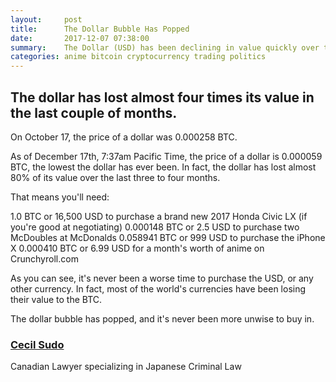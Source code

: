 ```yaml
---
layout:     post
title:      The Dollar Bubble Has Popped
date:       2017-12-07 07:38:00
summary:    The Dollar (USD) has been declining in value quickly over the last couple of months. Is it still worth buying? No.
categories: anime bitcoin cryptocurrency trading politics
---
```

## The dollar has lost almost four times its value in the last couple of months.

On October 17, the price of a dollar was 0.000258 BTC. 

As of December 17th, 7:37am Pacific Time, the price of a dollar is 0.000059 BTC, the lowest the dollar has ever been. In fact, the dollar has lost almost 80% of its value over the last three to four months.

That means you'll need:

1.0 BTC or 16,500 USD to purchase a brand new 2017 Honda Civic LX (if you're good at negotiating)
0.000148 BTC or 2.5 USD to purchase two McDoubles at McDonalds
0.058941 BTC or 999 USD to purchase the iPhone X 
0.000410 BTC or 6.99 USD for a month's worth of anime on Crunchyroll.com

As you can see, it's never been a worse time to purchase the USD, or any other currency. In fact, most of the world's currencies have been losing their value to the BTC. 

The dollar bubble has popped, and it's never been more unwise to buy in.

### [Cecil Sudo](https://medium.com/@sudo_seshiru)

Canadian Lawyer specializing in Japanese Criminal Law